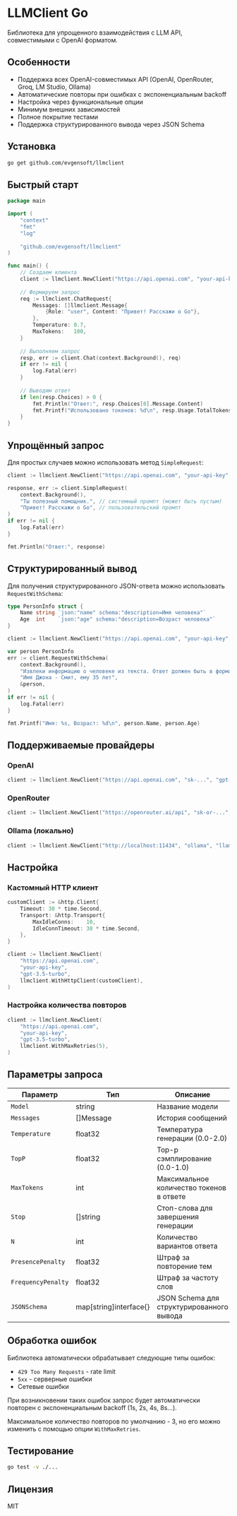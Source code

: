 # LLMClient Go

Библиотека для упрощенного взаимодействия с LLM API, совместимыми с OpenAI форматом.

## Особенности

- Поддержка всех OpenAI-совместимых API (OpenAI, OpenRouter, Groq, LM Studio, Ollama)
- Автоматические повторы при ошибках с экспоненциальным backoff
- Настройка через функциональные опции
- Минимум внешних зависимостей
- Полное покрытие тестами
- Поддержка структурированного вывода через JSON Schema

## Установка

```bash
go get github.com/evgensoft/llmclient
```

## Быстрый старт

```go
package main

import (
    "context"
    "fmt"
    "log"
    
    "github.com/evgensoft/llmclient"
)

func main() {
    // Создаем клиента
    client := llmclient.NewClient("https://api.openai.com", "your-api-key", "gpt-3.5-turbo")
    
    // Формируем запрос
    req := llmclient.ChatRequest{
        Messages: []llmclient.Message{
            {Role: "user", Content: "Привет! Расскажи о Go"},
        },
        Temperature: 0.7,
        MaxTokens:   100,
    }
    
    // Выполняем запрос
    resp, err := client.Chat(context.Background(), req)
    if err != nil {
        log.Fatal(err)
    }
    
    // Выводим ответ
    if len(resp.Choices) > 0 {
        fmt.Println("Ответ:", resp.Choices[0].Message.Content)
        fmt.Printf("Использовано токенов: %d\n", resp.Usage.TotalTokens)
    }
}
```

## Упрощённый запрос

Для простых случаев можно использовать метод `SimpleRequest`:

```go
client := llmclient.NewClient("https://api.openai.com", "your-api-key", "gpt-3.5-turbo")

response, err := client.SimpleRequest(
    context.Background(), 
    "Ты полезный помощник.", // системный промпт (может быть пустым)
    "Привет! Расскажи о Go", // пользовательский промпт
)
if err != nil {
    log.Fatal(err)
}

fmt.Println("Ответ:", response)
```

## Структурированный вывод

Для получения структурированного JSON-ответа можно использовать `RequestWithSchema`:

```go
type PersonInfo struct {
    Name string `json:"name" schema:"description=Имя человека"`
    Age  int    `json:"age" schema:"description=Возраст человека"`
}

client := llmclient.NewClient("https://api.openai.com", "your-api-key", "gpt-3.5-turbo")

var person PersonInfo
err := client.RequestWithSchema(
    context.Background(),
    "Извлеки информацию о человеке из текста. Ответ должен быть в формате JSON.",
    "Имя Джона - Смит, ему 35 лет",
    &person,
)
if err != nil {
    log.Fatal(err)
}

fmt.Printf("Имя: %s, Возраст: %d\n", person.Name, person.Age)
```

## Поддерживаемые провайдеры

### OpenAI
```go
client := llmclient.NewClient("https://api.openai.com", "sk-...", "gpt-3.5-turbo")
```

### OpenRouter
```go
client := llmclient.NewClient("https://openrouter.ai/api", "sk-or-...", "openai/gpt-3.5-turbo")
```

### Ollama (локально)
```go
client := llmclient.NewClient("http://localhost:11434", "ollama", "llama2")
```

## Настройка

### Кастомный HTTP клиент
```go
customClient := &http.Client{
    Timeout: 30 * time.Second,
    Transport: &http.Transport{
        MaxIdleConns:    10,
        IdleConnTimeout: 30 * time.Second,
    },
}

client := llmclient.NewClient(
    "https://api.openai.com",
    "your-api-key",
    "gpt-3.5-turbo",
    llmclient.WithHttpClient(customClient),
)
```

### Настройка количества повторов
```go
client := llmclient.NewClient(
    "https://api.openai.com",
    "your-api-key",
    "gpt-3.5-turbo",
    llmclient.WithMaxRetries(5),
)
```

## Параметры запроса

| Параметр | Тип | Описание |
|----------|-----|----------|
| `Model` | string | Название модели |
| `Messages` | []Message | История сообщений |
| `Temperature` | float32 | Температура генерации (0.0-2.0) |
| `TopP` | float32 | Top-p сэмплирование (0.0-1.0) |
| `MaxTokens` | int | Максимальное количество токенов в ответе |
| `Stop` | []string | Стоп-слова для завершения генерации |
| `N` | int | Количество вариантов ответа |
| `PresencePenalty` | float32 | Штраф за повторение тем |
| `FrequencyPenalty` | float32 | Штраф за частоту слов |
| `JSONSchema` | map[string]interface{} | JSON Schema для структурированного вывода |

## Обработка ошибок

Библиотека автоматически обрабатывает следующие типы ошибок:
- `429 Too Many Requests` - rate limit
- `5xx` - серверные ошибки
- Сетевые ошибки

При возникновении таких ошибок запрос будет автоматически повторен с экспоненциальным backoff (1s, 2s, 4s, 8s...).

Максимальное количество повторов по умолчанию - 3, но его можно изменить с помощью опции `WithMaxRetries`.

## Тестирование

```bash
go test -v ./...
```

## Лицензия

MIT